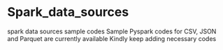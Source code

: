 # Spark_data_sources
spark data sources sample codes
Sample Pyspark codes for CSV, JSON and Parquet are currently available
Kindly keep adding necessary codes

